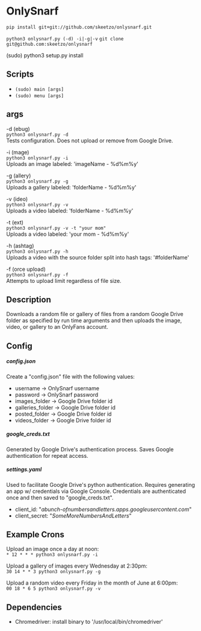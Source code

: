 # OnlySnarf
  
`pip install git+git://github.com/skeetzo/onlysnarf.git`

`python3 onlysnarf.py (-d) -i|-g|-v`
`git clone git@github.com:skeetzo/onlysnarf`

(sudo) python3 setup.py install

## Scripts
  * `(sudo) main [args]`
  * `(sudo) menu [args]`

## args

-d (ebug)  
  `python3 onlysnarf.py -d`  
Tests configuration. Does not upload or remove from Google Drive.

-i (mage)  
  `python3 onlysnarf.py -i`  
Uploads an image labeled: 'imageName - %d%m%y'  

-g (allery)  
  `python3 onlysnarf.py -g`  
Uploads a gallery labeled: 'folderName - %d%m%y'  

-v (ideo)  
  `python3 onlysnarf.py -v`  
Uploads a video labeled: 'folderName - %d%m%y'  

-t (ext)  
  `python3 onlysnarf.py -v -t "your mom"`  
Uploads a video labeled: 'your mom - %d%m%y'  

-h (ashtag)  
  `python3 onlysnarf.py -h`  
Uploads a video with the source folder split into hash tags: '#folderName'  

-f (orce upload)  
  `python3 onlysnarf.py -f`  
Attempts to upload limit regardless of file size. 

## Description

Downloads a random file or gallery of files from a random Google Drive folder as specified by run time arguments and then uploads the image, video, or gallery to an OnlyFans account.

## Config
##### config.json  
Create a "config.json" file with the following values:
  * username -> OnlySnarf username  
  * password -> OnlySnarf password  
  * images_folder -> Google Drive folder id  
  * galleries_folder -> Google Drive folder id  
  * posted_folder -> Google Drive folder id  
  * videos_folder -> Google Drive folder id  

##### google_creds.txt   
Generated by Google Drive's authentication process. Saves Google authentication for repeat access.

##### settings.yaml  
Used to facilitate Google Drive's python authentication. Requires generating an app w/ credentials via Google Console. Credentials are authenticated once and then saved to "google_creds.txt". 

  * client_id: "*abunch-ofnumbersandletters.apps.googleusercontent.com*"  
  * client_secret: "*SomeMoreNumbersAndLetters*"

## Example Crons  

Upload an image once a day at noon:  
  `* 12 * * * python3 onlysnarf.py -i`

Upload a gallery of images every Wednesday at 2:30pm:  
  `30 14 * * 3 python3 onlysnarf.py -g`

Upload a random video every Friday in the month of June at 6:00pm:  
  `00 18 * 6 5 python3 onlysnarf.py -v`

## Dependencies
  * Chromedriver: install binary to '/usr/local/bin/chromedriver'